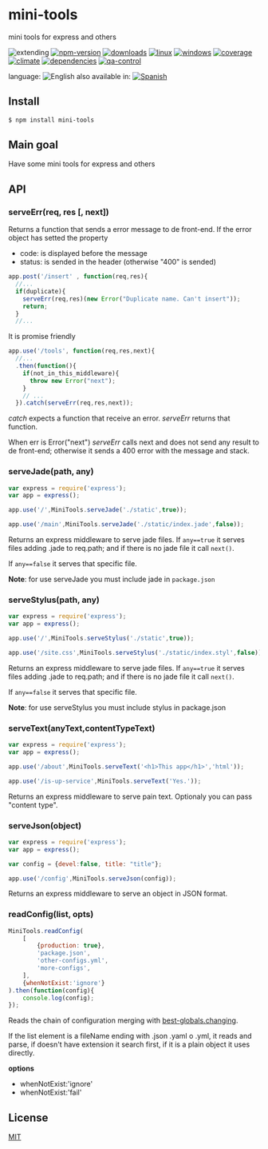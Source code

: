 # mini-tools
mini tools for express and others


![extending](https://img.shields.io/badge/stability-extending-orange.svg)
[![npm-version](https://img.shields.io/npm/v/mini-tools.svg)](https://npmjs.org/package/mini-tools)
[![downloads](https://img.shields.io/npm/dm/mini-tools.svg)](https://npmjs.org/package/mini-tools)
[![linux](https://img.shields.io/travis/codenautas/mini-tools/master.svg)](https://travis-ci.org/codenautas/mini-tools)
[![windows](https://ci.appveyor.com/api/projects/status/github/codenautas/mini-tools?svg=true)](https://ci.appveyor.com/project/codenautas/mini-tools)
[![coverage](https://img.shields.io/coveralls/codenautas/mini-tools/master.svg)](https://coveralls.io/r/codenautas/mini-tools)
[![climate](https://img.shields.io/codeclimate/github/codenautas/mini-tools.svg)](https://codeclimate.com/github/codenautas/mini-tools)
[![dependencies](https://img.shields.io/david/codenautas/mini-tools.svg)](https://david-dm.org/codenautas/mini-tools)
[![qa-control](http://codenautas.com/github/codenautas/mini-tools.svg)](http://codenautas.com/github/codenautas/mini-tools)


language: ![English](https://raw.githubusercontent.com/codenautas/multilang/master/img/lang-en.png)
also available in:
[![Spanish](https://raw.githubusercontent.com/codenautas/multilang/master/img/lang-es.png)](LEEME.md)

## Install

```sh
$ npm install mini-tools
```


## Main goal

Have some mini tools for express and others


## API

### serveErr(req, res [, next])


Returns a function that sends a error message to de front-end.
If the error object has setted the property

  * code: is displayed before the message
  * status: is sended in the header (otherwise "400" is sended)


```js
app.post('/insert' , function(req,res){
  //...
  if(duplicate){
    serveErr(req,res)(new Error("Duplicate name. Can't insert"));
    return;
  }
  //...
```


It is promise friendly


```js
app.use('/tools', function(req,res,next){
  //...
  .then(function(){
    if(not_in_this_middleware){
      throw new Error("next");
    }
    // ...
  }).catch(serveErr(req,res,next));
```


*catch* expects a function that receive an error.
*serveErr* returns that function.

When err is Error("next") *serveErr* calls next and does not send any result to de front-end;
otherwise it sends a 400 error with the message and stack.


### serveJade(path, any)

```js
var express = require('express');
var app = express();

app.use('/',MiniTools.serveJade('./static',true));

app.use('/main',MiniTools.serveJade('./static/index.jade',false));
```


Returns an express middleware to serve jade files.
If `any==true` it serves files adding .jade to req.path; and
if there is no jade file it call `next()`.

If `any==false` it serves that specific file.

**Note**: for use serveJade you must include jade in `package.json`


### serveStylus(path, any)

```js
var express = require('express');
var app = express();

app.use('/',MiniTools.serveStylus('./static',true));

app.use('/site.css',MiniTools.serveStylus('./static/index.styl',false));
```


Returns an express middleware to serve jade files.
If `any==true` it serves files adding .jade to req.path; and
if there is no jade file it call `next()`.

If `any==false` it serves that specific file.

**Note**: for use serveStylus you must include stylus in package.json


### serveText(anyText,contentTypeText)

```js
var express = require('express');
var app = express();

app.use('/about',MiniTools.serveText('<h1>This app</h1>','html'));

app.use('/is-up-service',MiniTools.serveText('Yes.'));
```


Returns an express middleware to serve pain text.
Optionaly you can pass "content type".


### serveJson(object)

```js
var express = require('express');
var app = express();

var config = {devel:false, title: "title"};

app.use('/config',MiniTools.serveJson(config));
```


Returns an express middleware to serve an object in JSON format.


### readConfig(list, opts)

```js
MiniTools.readConfig(
    [
        {production: true},
        'package.json',
        'other-configs.yml',
        'more-configs',
    ],
    {whenNotExist:'ignore'}
).then(function(config){
    console.log(config);
});
```


Reads the chain of configuration merging with [best-globals.changing](https://www.npmjs.com/package/best-globals#changingoriginalconfig-changes-options).

If the list element is a fileName ending with .json .yaml o .yml, it reads and parse,
if doesn't have extension it search first,
if it is a plain object it uses directly.

**options**
 * whenNotExist:'ignore'
 * whenNotExist:'fail'


## License


[MIT](LICENSE)

